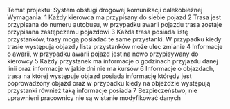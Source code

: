 Temat projektu: System obsługi drogowej komunikacji dalekobieżnej
Wymagania:
1 Każdy kierowca ma przypisany do siebie pojazd 
2 Trasa jest przypisana do numeru autobusu, w przypadku awarii pojazdu trasa zostaje 
  przypisana zastępczemu pojazdowi
3 Każda trasa posiada listę przystanków, trasy mogą posiadać te same przystanki.
  W przypadku kiedy trasie występują objazdy lista przystanków może ulec zmianie
4 Informacje o awarii, w przypadku awarii pojazd jest na nowo przypisywany do kierowcy
5 Każdy przystanek ma informacje o godzinach przyjazdu danej linii oraz 
  informacje w jakie dni nie ma kursów
6 Informacje o objazdach, trasa na której występuje objazd posiada 
  informację którędy jest poprowadzony objazd oraz w przypadku kiedy na 
  objeździe występują przystanki również taką informacje posiada
7 Bezpieczeństwo, nie uprawnieni pracownicy nie są w stanie modyfikować danych
